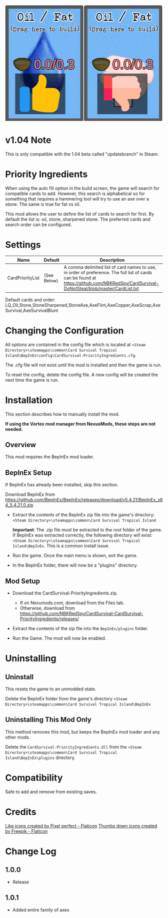 ![Alt text](media/OilFatPreference.png)

# v1.04 Note
This is only compatible with the 1.04 beta called "updatebranch" in Steam.

# Priority Ingredients
When using the auto fill option in the build screen, the game will search for compatible cards to add.  However, this search is alphabetical so for something that requires a hammering tool will try to use an axe over a stone.  The same is true for fat vs oil.

This mod allows the user to define the list of cards to search for first.
By default the list is: oil, stone, sharpened stone.  The preferred cards and search order can be configured.

# Settings
|Name|Default|Description|
|--|--|--|
|CardPriorityList|(See Below)|A comma delimited list of card names to use, in order of preference.  The full list of cards can be found at https://github.com/NBKRedSpy/CardSurvival-DoNotSteal/blob/master/CardList.txt|

Default cards and order:
LQ_Oil,Stone,StoneSharpened,StoneAxe,AxeFlint,AxeCopper,AxeScrap,AxeSurvival,AxeSurvivalBlunt

# Changing the Configuration
All options are contained in the config file which is located at ```<Steam Directory>\steamapps\common\Card Survival Tropical Island\BepInEx\config\CardSurvival-PriorityIngredients.cfg```.

The .cfg file will not exist until the mod is installed and then the game is run.

To reset the config, delete the config file.  A new config will be created the next time the game is run.

# Installation 
This section describes how to manually install the mod.

**If using the Vortex mod manager from NexusMods, these steps are not needed.**

## Overview
This mod requires the BepInEx mod loader.

## BepInEx Setup
If BepInEx has already been installed, skip this section.

Download BepInEx from https://github.com/BepInEx/BepInEx/releases/download/v5.4.21/BepInEx_x64_5.4.21.0.zip

* Extract the contents of the BepInEx zip file into the game's directory:
```<Steam Directory>\steamapps\common\Card Survival Tropical Island```

    __Important__:  The .zip file *must* be extracted to the root folder of the game.  If BepInEx was extracted correctly, the following directory will exist: ```<Steam Directory>\steamapps\common\Card Survival Tropical Island\BepInEx```.  This is a common install issue.

* Run the game.  Once the main menu is shown, exit the game.
    
* In the BepInEx folder, there will now be a "plugins" directory.

## Mod Setup
* Download the CardSurvival-PriorityIngredients.zip.  
    * If on Nexumods.com, download from the Files tab.
    * Otherwise, download from https://github.com/NBKRedSpy/CardSurvival-CardSurvival-PriorityIngredients/releases/

* Extract the contents of the zip file into the ```BepInEx/plugins``` folder.

* Run the Game.  The mod will now be enabled.

# Uninstalling

## Uninstall
This resets the game to an unmodded state.

Delete the BepInEx folder from the game's directory
```<Steam Directory>\steamapps\common\Card Survival Tropical Island\BepInEx```

## Uninstalling This Mod Only

This method removes this mod, but keeps the BepInEx mod loader and any other mods.

Delete the ```CardSurvival-PriorityIngredients.dll``` from the ```<Steam Directory>\steamapps\common\Card Survival Tropical Island\BepInEx\plugins``` directory.

# Compatibility
Safe to add and remove from existing saves.

# Credits
<a href="https://www.flaticon.com/free-icons/like" title="like icons">Like icons created by Pixel perfect - Flaticon</a>
<a href="https://www.flaticon.com/free-icons/thumbs-down" title="thumbs down icons">Thumbs down icons created by Freepik - Flaticon</a>

# Change Log 

## 1.0.0
* Release

## 1.0.1
* Added entire family of axes